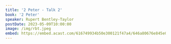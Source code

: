 ```yaml
---
title: '2 Peter - Talk 2'
book: '2 Peter'
speaker: Rupert Bentley-Taylor
postDate: 2023-05-09T10:00:00
image: /img/rbt.jpeg
embed: https://embed.acast.com/616749934b50e300121f47a4/646a80676e845e00104da294?theme=light&subscribe=false
---
```

